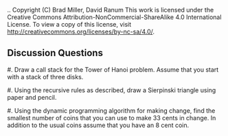 ..  Copyright (C)  Brad Miller, David Ranum
    This work is licensed under the Creative Commons Attribution-NonCommercial-ShareAlike 4.0 International License. To view a copy of this license, visit http://creativecommons.org/licenses/by-nc-sa/4.0/.


Discussion Questions
--------------------

#. Draw a call stack for the Tower of Hanoi problem. Assume that you
   start with a stack of three disks.

#. Using the recursive rules as described, draw a
   Sierpinski triangle using paper and pencil.

#. Using the dynamic programming algorithm for making change, find the
   smallest number of coins that you can use to make 33 cents in change.
   In addition to the usual coins assume that you have an 8 cent coin.
